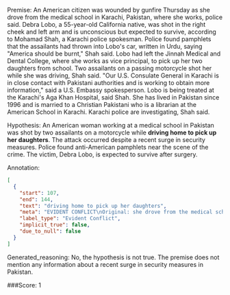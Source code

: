 
Premise:
An American citizen was wounded by gunfire Thursday as she drove from the medical school in Karachi, Pakistan, where she works, police said. Debra Lobo, a 55-year-old California native, was shot in the right cheek and left arm and is unconscious but expected to survive, according to Mohamad Shah, a Karachi police spokesman. Police found pamphlets that the assailants had thrown into Lobo's car, written in Urdu, saying "America should be burnt," Shah said. Lobo had left the Jinnah Medical and Dental College, where she works as vice principal, to pick up her two daughters from school. Two assailants on a passing motorcycle shot her while she was driving, Shah said. "Our U.S. Consulate General in Karachi is in close contact with Pakistani authorities and is working to obtain more information," said a U.S. Embassy spokesperson. Lobo is being treated at the Karachi's Aga Khan Hospital, said Shah. She has lived in Pakistan since 1996 and is married to a Christian Pakistani who is a librarian at the American School in Karachi. Karachi police are investigating, Shah said.


Hypothesis:
An American woman working at a medical school in Pakistan was shot by two assailants on a motorcycle while **driving home to pick up her daughters**. The attack occurred despite a recent surge in security measures. Police found anti-American pamphlets near the scene of the crime. The victim, Debra Lobo, is expected to survive after surgery.

Annotation:
```json
[
  {
    "start": 107,
    "end": 144,
    "text": "driving home to pick up her daughters",
    "meta": "EVIDENT CONFLICT\nOriginal: she drove from the medical school...where she works to pick up her two daughters from school\nGenerated: driving home to pick up her daughters\n\nShe's driving from work when the incident happened to pick up her daughters from school.",
    "label_type": "Evident Conflict",
    "implicit_true": false,
    "due_to_null": false
  }
]
```

Generated_reasoning:
No, the hypothesis is not true. The premise does not mention any information about a recent surge in security measures in Pakistan.

###Score:
1
